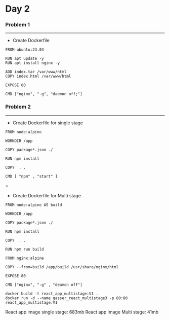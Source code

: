 # Day 2 

### Problem 1
***
* Create Dockerfile 
```
FROM ubuntu:23.04

RUN apt update -y
RUN apt install nginx -y 

ADD index.tar /var/www/html
COPY index.html /var/www/html

EXPOSE 80

CMD ["nginx", "-g", "daemon off;"]
```

### Problem 2 
---
* Create Dockerfile for single stage
```
FROM node:alpine 

WORKDIR /app

COPY package*.json ./

RUN npm install 

COPY  . .

CMD [ "npm" , "start" ]
```
=

* Create Dockerfile for Multi stage

```
FROM node:alpine AS build

WORKDIR /app

COPY package*.json ./

RUN npm install 

COPY  . .

RUN npm run build 

FROM nginx:alpine

COPY --from=build /app/build /usr/share/nginx/html 

EXPOSE 80

CMD ["nginx", "-g" , "deamon off"]
```
```
docker build -t react_app_multistage:V1 .
docker run -d --name gasser_react_multistage3 -p 80:80 react_app_multistage:V1 
```
React app image single stage: 683mb
React app image Multi stage: 41mb

